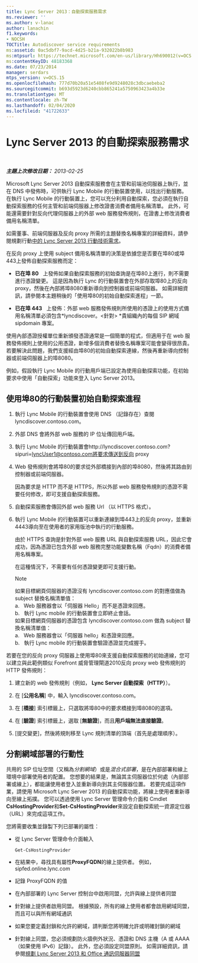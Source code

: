 ```yaml
---
title: Lync Server 2013：自動探索服務需求
ms.reviewer: ''
ms.author: v-lanac
author: lanachin
f1.keywords:
- NOCSH
TOCTitle: Autodiscover service requirements
ms:assetid: 0ac5dbf7-9acd-4d25-b21a-932022b8b983
ms:mtpsurl: https://technet.microsoft.com/en-us/library/Hh690012(v=OCS.15)
ms:contentKeyID: 48183368
ms.date: 07/23/2014
manager: serdars
mtps_version: v=OCS.15
ms.openlocfilehash: 777d70b20a51e5408fe9d9248028c3dbcaebeba2
ms.sourcegitcommit: b693d5923d6240cbb865241a5750963423a4b33e
ms.translationtype: MT
ms.contentlocale: zh-TW
ms.lasthandoff: 02/04/2020
ms.locfileid: "41722633"
---
```

<div data-xmlns="http://www.w3.org/1999/xhtml">

<div class="topic" data-xmlns="http://www.w3.org/1999/xhtml" data-msxsl="urn:schemas-microsoft-com:xslt" data-cs="http://msdn.microsoft.com/en-us/">

<div data-asp="http://msdn2.microsoft.com/asp">

# <a name="autodiscover-service-requirements-for-lync-server-2013"></a>Lync Server 2013 的自動探索服務需求

</div>

<div id="mainSection">

<div id="mainBody">

<span> </span>

_**主題上次修改日期：** 2013-02-25_

Microsoft Lync Server 2013 自動探索服務會在主管和前端池伺服器上執行，並在 DNS 中發佈時，可供執行 Lync Mobile 的行動裝置使用，以找出行動服務。 在執行 Lync Mobile 的行動裝置上，您可以充分利用自動探索，您必須在執行自動探索服務的任何主管和前端伺服器上修改證書消費者備用名稱清單。 此外，可能還需要針對反向代理伺服器上的外部 web 服務發佈規則，在證書上修改消費者備用名稱清單。

如需董事、前端伺服器及反向 proxy 所需的主題替換名稱專案的詳細資料，請參閱規劃行動[中的 Lync Server 2013 行動技術需求](lync-server-2013-technical-requirements-for-mobility.md)。

在反向 proxy 上使用 subject 備用名稱清單的決策是依據您是否要在埠80或埠443上發佈自動探索服務而定：

  - **已在埠 80**   上發佈如果自動探索服務的初始查詢是在埠80上進行，則不需要進行憑證變更。 這是因為執行 Lync 的行動裝置會在外部存取埠80上的反向 proxy，然後在內部將埠8080重新導向到控制器或前端伺服器。 如需詳細資訊，請參閱本主題稍後的「使用埠80的初始自動探索進程」一節。

  - **已在埠 443**   上發佈：外部 web 服務發佈規則所使用的憑證上的使用方式備用名稱清單必須包含*lyncdiscover。\<針對\> *貴組織內的每個 SIP 網域 sipdomain 專案。

使用內部憑證授權單位重新頒發憑證通常是一個簡單的程式，但適用于在 web 服務發佈規則上使用的公用憑證，新增多個消費者替換名稱專案可能會變得很昂貴。 若要解決此問題，我們支援經由埠80的初始自動探索連線，然後再重新導向控制器或前端伺服器上的埠8080。

例如，假設執行 Lync Mobile 的行動用戶端已設定為使用自動探索功能，在初始要求中使用「自動探索」功能來登入 Lync Server 2013。

<div>

## <a name="initial-autodiscover-process-for-mobile-devices-using-port-80"></a>使用埠80的行動裝置初始自動探索進程

1.  執行 Lync Mobile 的行動裝置會使用 DNS （記錄存在）查閱 lyncdiscover.contoso.com。

2.  外部 DNS 會將外部 web 服務的 IP 位址傳回用戶端。

3.  執行 Lync Mobile 的行動裝置會http://lyncdiscover.contoso.com?sipuri=lyncUser1@contoso.com將要求傳送到反向 proxy

4.  Web 發佈規則會將埠80的要求從外部橋接到內部的埠8080，然後將其路由到控制器或前端伺服器。
    
    因為要求是 HTTP 而不是 HTTPS，所以外部 web 服務發佈規則的憑證不需要任何修改，即可支援自動探索服務。

5.  自動探索服務會傳回外部 web 服務 Url （以 HTTPS 格式）。

6.  執行 Lync Mobile 的行動裝置可以重新連線到埠443上的反向 proxy，並重新4443導向至在使用者的家用版池中執行的行動服務。
    
    由於 HTTPS 查詢是針對外部 web 服務 URL 與自動探索服務 URL，因此它會成功，因為憑證已包含外部 web 服務完整功能變數名稱（Fqdn）的消費者備用名稱專案。
    
    在這種情況下，不需要有任何憑證變更即可支援行動。
    
    <div>
    

    > [!NOTE]  
    > 如果目標網頁伺服器的憑證沒有 lyncdiscover.contoso.com 的對應值做為 subject 替換名稱清單值：<BR>a.&nbsp;&nbsp;&nbsp;Web 服務器會以「伺服器 Hello」而不是憑證來回應。<BR>b.&nbsp;&nbsp;&nbsp;執行 Lync mobile 的行動裝置會立即終止會話。<BR>如果目標網頁伺服器的憑證包含 lyncdiscover.contoso.com 做為 subject 替換名稱清單值：<BR>a.&nbsp;&nbsp;&nbsp;Web 服務器會以「伺服器 hello」和憑證來回應。<BR>b.&nbsp;&nbsp;&nbsp;執行 Lync mobile 的行動裝置會驗證憑證並完成握手。

    
    </div>

若要在您的反向 proxy 伺服器上使用埠80來支援自動探索服務的初始連線，您可以建立與此範例類似 Forefront 威脅管理閘道2010反向 proxy web 發佈規則的 HTTP 發佈規則：

1.  建立新的 web 發佈規則（例如， **Lync Server 自動探索（HTTP）**）。

2.  在 [**公用名稱**] 中，輸入 lyncdiscover.contoso.com。

3.  在 [**橋接**] 索引標籤上，只選取將埠80中的要求橋接到埠8080的選項。

4.  在 [**驗證**] 索引標籤上，選取 [**無驗證**]，而且**用戶端無法直接驗證**。

5.  [提交變更]，然後將規則移至 Lync 規則清單的頂端（首先是處理順序）。

</div>

<div>

## <a name="mobility-for-the-split-domain-deployment"></a>分割網域部署的行動性

共用的 SIP 位址空間（又稱為*分割網域*）或是*混合式部署*，是在內部部署和線上環境中部署使用者的配置。 您想要的結果是，無論其主伺服器位於何處（內部部署或線上），都能讓使用者登入並重新導向到其主伺服器位置。 若要完成這項作業，請使用 Microsoft Lync Server 2013 的自動探索功能，將線上使用者重新導向至線上拓撲。 您可以透過使用 Lync Server 管理命令介面和 Cmdlet **CsHostingProvider**和**Set-CsHostingProvider**來設定自動探索統一資源定位器（URL）來完成這項工作。

您將需要收集並錄製下列已部署的屬性：

  - 從 Lync Server 管理命令介面輸入
    
        Get-CsHostingProvider

  - 在結果中，尋找具有屬性**ProxyFQDN**的線上提供者。 例如，sipfed.online.lync.com

  - 記錄 ProxyFQDN 的值

  - 在內部部署的 Lync Server 控制台中啟用同盟，允許與線上提供者同盟

  - 針對線上提供者啟用同盟。 根據預設，所有的線上使用者都會啟用網域同盟，而且可以與所有網域通訊

  - 如果您要定義封鎖和允許的網域，請判斷您將明確允許或明確封鎖的網域

  - 針對線上同盟，您必須規劃防火牆例外狀況、憑證和 DNS 主機（A 或 AAAA （如果使用 IPv6）記錄）。 此外，您必須設定同盟原則。 如需詳細資訊，請參閱[規劃 Lync Server 2013 和 Office 通訊伺服器同盟](lync-server-2013-planning-for-lync-server-and-office-communications-server-federation.md)

</div>

</div>

<span> </span>

</div>

</div>

</div>

